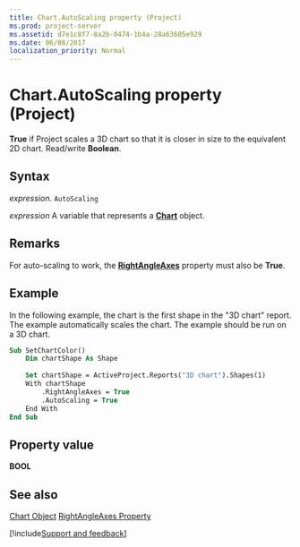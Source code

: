 ```yaml
---
title: Chart.AutoScaling property (Project)
ms.prod: project-server
ms.assetid: d7e1c8f7-8a2b-0474-1b4a-28a63605e929
ms.date: 06/08/2017
localization_priority: Normal
---
```



# Chart.AutoScaling property (Project)
 **True** if Project scales a 3D chart so that it is closer in size to the equivalent 2D chart. Read/write **Boolean**.

## Syntax

_expression_. `AutoScaling`

_expression_ A variable that represents a **[Chart](Project.Chart.md)** object.


## Remarks

For auto-scaling to work, the  **[RightAngleAxes](Project.chart.rightangleaxes.md)** property must also be **True**. 


## Example

In the following example, the chart is the first shape in the "3D chart" report. The example automatically scales the chart. The example should be run on a 3D chart.


```vb
Sub SetChartColor()
    Dim chartShape As Shape
    
    Set chartShape = ActiveProject.Reports("3D chart").Shapes(1)
    With chartShape
        .RightAngleAxes = True
        .AutoScaling = True
    End With
End Sub
```


## Property value

 **BOOL**


## See also


[Chart Object](Project.chart.md)
[RightAngleAxes Property](Project.chart.rightangleaxes.md)

[!include[Support and feedback](~/includes/feedback-boilerplate.md)]
